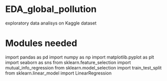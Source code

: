 # EDA_global_pollution
exploratory data analisys on Kaggle dataset
# Modules needed
import pandas as pd
import numpy as np
import matplotlib.pyplot as plt
import seaborn as sns
from sklearn.feature_selection import mutual_info_regression
from sklearn.model_selection import train_test_split
from sklearn.linear_model import LinearRegression
